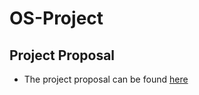 # OS-Project

## Project Proposal
* The project proposal can be found [here](https://docs.google.com/document/d/17odFVuplMX44I-PldWdqGub3ljlvM29_wX1j4DXOfvU/edit?usp=sharing)